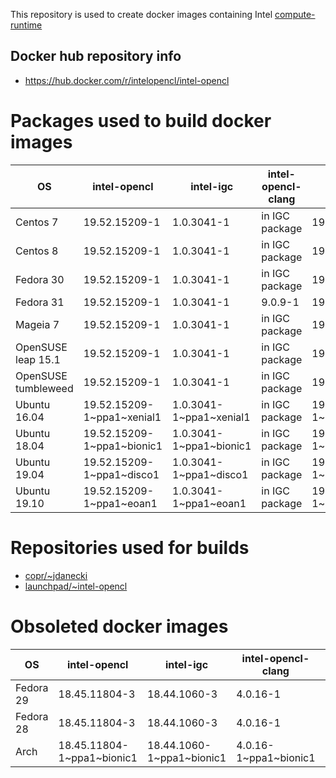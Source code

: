 This repository is used to create docker images containing Intel [compute-runtime](https://github.com/intel/compute-runtime)

## Docker hub repository info

* https://hub.docker.com/r/intelopencl/intel-opencl

# Packages used to build docker images

OS | intel-opencl | intel-igc | intel-opencl-clang | gmmlib
-- | ------------ | ----------| ------------------ | ------ |
Centos 7     | 19.52.15209-1 | 1.0.3041-1 | in IGC package | 19.3.4-1 |
Centos 8     | 19.52.15209-1 | 1.0.3041-1 | in IGC package | 19.3.4-1 |
Fedora 30    | 19.52.15209-1 | 1.0.3041-1 | in IGC package | 19.3.4-1 |
Fedora 31    | 19.52.15209-1 | 1.0.3041-1 | 9.0.9-1        | 19.3.4-1 |
Mageia 7     | 19.52.15209-1 | 1.0.3041-1 | in IGC package | 19.3.4-1 |
OpenSUSE leap 15.1  | 19.52.15209-1 | 1.0.3041-1 | in IGC package | 19.3.4-1 |
OpenSUSE tumbleweed | 19.52.15209-1 | 1.0.3041-1 | in IGC package | 19.3.4-1 |
Ubuntu 16.04 | 19.52.15209-1\~ppa1\~xenial1 | 1.0.3041-1\~ppa1\~xenial1 | in IGC package | 19.3.4-1\~ppa1\~xenial1 |
Ubuntu 18.04 | 19.52.15209-1\~ppa1\~bionic1 | 1.0.3041-1\~ppa1\~bionic1 | in IGC package | 19.3.4-1\~ppa1\~bionic1 |
Ubuntu 19.04 | 19.52.15209-1\~ppa1\~disco1  | 1.0.3041-1\~ppa1\~disco1  | in IGC package | 19.3.4-1\~ppa1\~disco1  |
Ubuntu 19.10 | 19.52.15209-1\~ppa1\~eoan1  | 1.0.3041-1\~ppa1\~eoan1    | in IGC package | 19.3.4-1\~ppa1\~eoan1   |

# Repositories used for builds

* [copr/\~jdanecki](https://copr.fedorainfracloud.org/coprs/jdanecki/intel-opencl)
* [launchpad/\~intel-opencl](https://launchpad.net/~intel-opencl/+archive/ubuntu/intel-opencl)

# Obsoleted docker images

OS | intel-opencl | intel-igc | intel-opencl-clang | gmmlib
-- | ------------ | ----------| ------------------ | ------ |
Fedora 29 | 18.45.11804-3 | 18.44.1060-3 | 4.0.16-1 | 18.4.348-3 |
Fedora 28 | 18.45.11804-3 | 18.44.1060-3 | 4.0.16-1 | 18.4.348-3 |
Arch | 18.45.11804-1\~ppa1\~bionic1 | 18.44.1060-1\~ppa1\~bionic1 | 4.0.16-1\~ppa1\~bionic1 | 18.4.348-1\~ppa1\~bionic1 |
